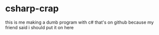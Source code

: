 # csharp-crap
this is me making a dumb program with c# that's on github because my friend said i should put it on here
